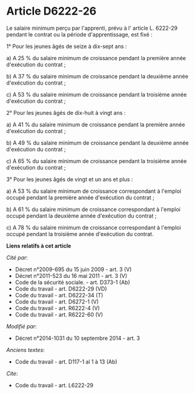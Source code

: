 # Article D6222-26

Le salaire minimum perçu par l'apprenti, prévu à l'     article L. 6222-29 pendant le contrat ou la période d'apprentissage,
est fixé : 

1° Pour les jeunes âgés de seize à dix-sept ans : 

a) A 25 % du salaire minimum de croissance pendant la première année d'exécution du contrat ; 

b) A 37 % du salaire minimum de croissance pendant la deuxième année d'exécution du contrat ; 

c) A 53 % du salaire minimum de croissance pendant la troisième année d'exécution du contrat ; 

2° Pour les jeunes âgés de dix-huit à vingt ans : 

a) A 41 % du salaire minimum de croissance pendant la première année d'exécution du contrat ; 

b) A 49 % du salaire minimum de croissance pendant la deuxième année d'exécution du contrat ; 

c) A 65 % du salaire minimum de croissance pendant la troisième année d'exécution du contrat ; 

3° Pour les jeunes âgés de vingt et un ans et plus : 

a) A 53 % du salaire minimum de croissance correspondant à l'emploi occupé pendant la première année d'exécution du
contrat ; 

b) A 61 % du salaire minimum de croissance correspondant à l'emploi occupé pendant la deuxième année d'exécution du
contrat ; 

c) A 78 % du salaire minimum de croissance correspondant à l'emploi occupé pendant la troisième année d'exécution du contrat.

**Liens relatifs à cet article**

_Cité par_:

  - Décret n°2009-695 du 15 juin 2009 - art. 3 (V)
  - Décret n°2011-523 du 16 mai 2011 - art. 3 (V)
  - Code de la sécurité sociale. - art. D373-1 (Ab)
  - Code du travail - art. D6222-29 (VD)
  - Code du travail - art. D6222-34 (T)
  - Code du travail - art. D6272-1 (V)
  - Code du travail - art. R6222-4 (V)
  - Code du travail - art. R6222-60 (V)

_Modifié par_:

  - Décret n°2014-1031 du 10 septembre 2014 - art. 3

_Anciens textes_:

  - Code du travail - art. D117-1 al 1 à 13 (Ab)

_Cite_:

  - Code du travail - art. L6222-29
